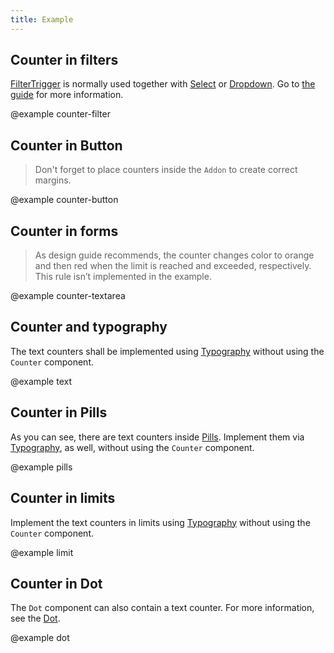 ```yaml
---
title: Example
---
```


## Counter in filters

[FilterTrigger](/components/filter-trigger/) is normally used together with [Select](/components/select/) or [Dropdown](/components/dropdown/). Go to [the guide](/components/filter-trigger/) for more information.

@example counter-filter

## Counter in Button

> Don't forget to place counters inside the `Addon` to create correct margins.

@example counter-button

## Counter in forms

> As design guide recommends, the counter changes color to orange and then red when the limit is reached and exceeded, respectively. This rule isn’t implemented in the example.

@example counter-textarea

## Counter and typography

The text counters shall be implemented using [Typography](/style/typography) without using the `Counter` component.

@example text

## Counter in Pills

As you can see, there are text counters inside [Pills](/components/pills/). Implement them via [Typography](/style/typography), as well, without using the `Counter` component.

@example pills

## Counter in limits

Implement the text counters in limits using [Typography](/style/typography) without using the `Counter` component.

@example limit

## Counter in Dot

The `Dot` component can also contain a text counter. For more information, see the [Dot](/components/dot/).

@example dot
